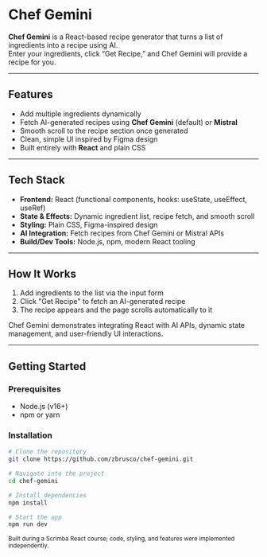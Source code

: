 # Chef Gemini

**Chef Gemini** is a React-based recipe generator that turns a list of ingredients into a recipe using AI.\
Enter your ingredients, click “Get Recipe,” and Chef Gemini will provide a recipe for you.

---

## Features

- Add multiple ingredients dynamically
- Fetch AI-generated recipes using **Chef Gemini** (default) or **Mistral**
- Smooth scroll to the recipe section once generated
- Clean, simple UI inspired by Figma design
- Built entirely with **React** and plain CSS

---

## Tech Stack

- **Frontend:** React (functional components, hooks: useState, useEffect, useRef)
- **State & Effects:** Dynamic ingredient list, recipe fetch, and smooth scroll
- **Styling:** Plain CSS, Figma-inspired design
- **AI Integration:** Fetch recipes from Chef Gemini or Mistral APIs
- **Build/Dev Tools:** Node.js, npm, modern React tooling

---

## How It Works

1. Add ingredients to the list via the input form
2. Click "Get Recipe" to fetch an AI-generated recipe
3. The recipe appears and the page scrolls automatically to it

Chef Gemini demonstrates integrating React with AI APIs, dynamic state management, and user-friendly UI interactions.

---

## Getting Started

### Prerequisites

- Node.js (v16+)
- npm or yarn

### Installation

```bash
# Clone the repository
git clone https://github.com/zbrusco/chef-gemini.git

# Navigate into the project
cd chef-gemini

# Install dependencies
npm install

# Start the app
npm run dev
```

<sub>Built during a Scrimba React course; code, styling, and features were implemented independently.</sub>
